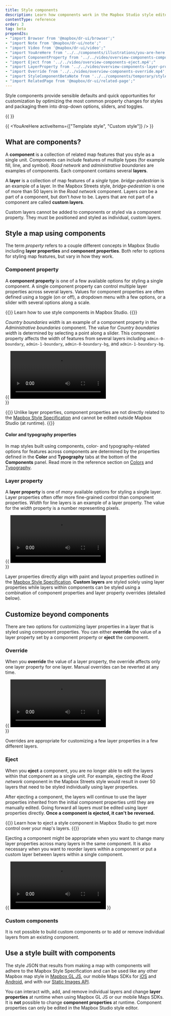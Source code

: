 ```yaml
---
title: Style components
description: Learn how components work in the Mapbox Studio style editor.
contentType: reference
order: 3
tag: beta
prependJs:
- "import Browser from '@mapbox/dr-ui/browser';"
- "import Note from '@mapbox/dr-ui/note';"
- "import Video from '@mapbox/dr-ui/video';"
- "import YouAreHere from '../../components/illustrations/you-are-here';"
- "import ComponentProperty from '../../video/overview-components-component-property.mp4';"
- "import Eject from '../../video/overview-components-eject.mp4';"
- "import LayerProperty from '../../video/overview-components-layer-property.mp4';"
- "import Override from '../../video/overview-components-override.mp4';"
- "import StyleComponentBetaNote from '../../components/temporary/style-component-beta-note.js';"
- "import RelatedPage from '@mapbox/dr-ui/related-page';"
---
```


<p className="txt-l">Style components provide sensible defaults and quick opportunities for customization by optimizing the most common property changes for styles and packaging them into drop-down options, sliders, and toggles.</p>

{{ <StyleComponentBetaNote /> }}

{{
  <YouAreHere
    activeItems={["Template style", "Custom style"]}
  />
}}

## What are components?

A **component** is a collection of related map features that you style as a single unit. Components can include features of multiple types (for example fill, line, and symbol). _Road network_ and _administrative boundaries_ are examples of components. Each component contains several **layers**.

A **layer** is a collection of map features of a _single_ type. _bridge-pedestrian_ is an example of a layer. In the Mapbox Streets style, _bridge-pedestrian_ is one of more than 50 layers in the _Road network_ component. Layers _can_ be a part of a component, but don’t _have_ to be. Layers that are not part of a component are called **custom layers**.

Custom layers cannot be added to components or styled via a component property. They must be positioned and styled as individual, custom layers.


## Style a map using components

The term _property_ refers to a couple different concepts in Mapbox Studio including **layer properties** and **component properties**. Both refer to options for styling map features, but vary in how they work.

### Component property

A **component property** is one of a few available options for styling a single component. A single component property can control multiple layer properties across several layers. Values for component properties are often defined using a toggle (on or off), a dropdown menu with a few options, or a slider with several options along a scale.

{{<RelatedPage contentType='video' title="How to style a map using components" vimeoId='378466157' vimeoThumbnail="/studio-manual/img/video/how-to-style-using-components.jpg">}}
Learn how to use style components in Mapbox Studio.
{{</RelatedPage>}}

_Country boundaries width_ is an example of a component property in the _Administrative boundaries_ component. The value for _Country boundaries width_ is determined by selecting a point along a slider. This component property affects the width of features from several layers including `admin-0-boundary`, `admin-1-boundary`, `admin-0-boundary-bg`, and `admin-1-boundary-bg`.

{{
    <Browser>
        <Video
            src={ComponentProperty}
            title="Adjust the Country boundaries width component property and see the width of boundaries change on the map."
        />
    </Browser>
    <br />
}}

{{<Note title="Component properties and the Mapbox Style Specification">}}
Unlike layer properties, component properties are not directly related to the [Mapbox Style Specification](https://docs.mapbox.com/mapbox-gl-js/style-spec/) and cannot be edited outside Mapbox Studio (at runtime).
{{</Note>}}

#### Color and typography properties

In map styles built using components, color- and typography-related options for features across components are determined by the properties defined in the **Color** and **Typography** tabs at the bottom of the **Components** panel. Read more in the reference section on [Colors](/studio-manual/reference/styles/#colors) and [Typography](/studio-manual/reference/styles/#typography).

### Layer property

A **layer property** is one of _many_ available options for styling a single layer. Layer properties often offer more fine-grained control than component properties. _Width_ for line layers is an example of a layer property. The value for the _width_ property is a number representing pixels.

{{
    <Browser>
        <Video
            src={LayerProperty}
            title="Go to the Layers tab and click on the admin-0-boundary layer, set a manual override for the width property, clear the current value, and type in a different value."
        />
    </Browser>
    <br />
}}

Layer properties directly align with paint and layout properties outlined in the [Mapbox Style Specification](https://docs.mapbox.com/mapbox-gl-js/style-spec/). **Custom layers** are styled solely using layer properties while layers within components can be styled using a combination of component properties and layer property overrides (detailed below).

## Customize beyond components

There are two options for customizing layer properties in a layer that is styled using component properties. You can either **override** the value of a layer property set by a component property or **eject** the component.

### Override

When you **override** the value of a layer property, the override affects only one layer property for one layer. Manual overrides can be reverted at any time.

{{
    <Browser>
        <Video
            src={Override}
            title="Set a manual override to set color across a zoom range."
        />
    </Browser>
    <br />
}}

Overrides are appropriate for customizing a few layer properties in a few different layers.

### Eject

When you **eject** a component, you are no longer able to edit the layers within that component as a single unit. For example, ejecting the _Road network_ component in the Mapbox Streets style would result in over 50 layers that need to be styled individually using layer properties.

After ejecting a component, the layers will continue to use the layer properties inherited from the initial component properties until they are manually edited. Going forward all layers _must_ be edited using layer properties directly. **Once a component is ejected, it can't be reversed.**

{{<RelatedPage contentType='video' title="How to eject a style component" vimeoId='378704089' vimeoThumbnail="/studio-manual/img/video/how-to-eject-a-style-component.jpg">}}
Learn how to eject a style component in Mapbox Studio to get more control over your map's layers.
{{</RelatedPage>}}


Ejecting a component might be appropriate when you want to change many layer properties across many layers in the same component. It is also necessary when you want to reorder layers within a component or put a custom layer between layers within a single component.

{{
    <Browser>
        <Video
            src={Eject}
            title="Eject a component and view the resulting individual layers."
        />
    </Browser>
}}

### Custom components

It is not possible to build custom components or to add or remove individual layers from an existing component.

## Use a style built with components

The style JSON that results from making a map with components will adhere to the Mapbox Style Specification and can be used like any other Mapbox map style in [Mapbox GL JS](https://docs.mapbox.com/mapbox-gl-js/), our mobile Maps SDKs for [iOS](https://docs.mapbox.com/ios/maps/overview/) and [Android](https://docs.mapbox.com/ios/maps/overview/), and with our [Static Images API](https://docs.mapbox.com/api/maps/#static-images).

You can interact with, add, and remove individual layers and change **layer properties** at runtime when using Mapbox GL JS or our mobile Maps SDKs. It is **not** possible to change **component properties** at runtime. Component properties can only be edited in the Mapbox Studio style editor.
